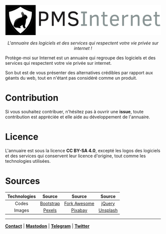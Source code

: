 ﻿<div align="center">
<a href="https://protege-moi-sur-internet.com/">
	<img src="pmsinternet.png" alt="PMSInternet">
</a>
<p>
	<em>L'annuaire des logiciels et des services qui respectent votre vie privée sur internet !</em>
</p>
</div>

Protège-moi sur Internet est un annuaire qui regroupe des logiciels et des services qui respectent votre vie privée sur internet.

Son but est de vous présenter des alternatives crédibles par rapport aux géants du web, tout en n'étant pas considéré comme un produit.

# Contribution

Si vous souhaitez contribuer, n'hésitez pas à ouvrir une **issue**, toute contribution est appréciée et elle aide au développement de l'annuaire.

# Licence

L'annuaire est sous la licence **CC BY-SA 4.0**, excepté les logos des logiciels et des services qui conservent leur licence d'origine, tout comme les technologies utilisées.

# Sources

| Technologies | Source | Source | Source |
| :-: | :-: | :-: | :-: |
| Codes | [Bootstrap](https://getbootstrap.com/) | [Fork Awesome](https://forkaweso.me/Fork-Awesome/) | [jQuery](https://jquery.com/) |
| Images | [Pexels](https://www.pexels.com/fr-fr/) | [Pixabay](https://pixabay.com/) | [Unsplash](https://unsplash.com/) |

- - -

**[Contact](mailto:ProtegeMoiSurInternet@protonmail.com)** | **[Mastodon](https://octodon.social/@reallysecuretools)** | **[Telegram](https://t.me/pmsinternet)** | **[Twitter](https://twitter.com/PMSInternet)**